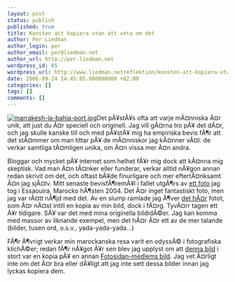 ```yaml
---
layout: post
status: publish
published: true
title: Konsten att kopiera utan att veta om det
author: Per Liedman
author_login: per
author_email: per@liedman.net
author_url: http://per.liedman.net
wordpress_id: 65
wordpress_url: http://www.liedman.netreflektion/konsten-att-kopiera-utan-att-veta-om-det/
date: 2006-09-24 14:45:05.000000000 +02:00
categories: []
tags: []
comments: []
---
```

<a href='http://per.liedman.net/wp-content/uploads/2007/05/marrakesh-la-bahia-port.jpg' title='marrakesh-la-bahia-port.jpg'><img src='http://per.liedman.net/wp-content/uploads/2007/05/marrakesh-la-bahia-port.thumbnail.jpg' alt='marrakesh-la-bahia-port.jpg' class="right"/></a>Det pÃ¥stÃ¥s ofta att varje mÃ¤nniska Ã¤r unik, att just du Ã¤r speciell och originell. Jag vill gÃ¤rna tro pÃ¥ det dÃ¤r, och jag skulle kanske till och med pÃ¥stÃ¥ mig ha empiriska bevis fÃ¶r att det stÃ¤mmer om man tittar pÃ¥ de mÃ¤nniskor jag kÃ¤nner vÃ¤l: de verkar samtliga tÃ¤mligen unika, om Ã¤n vissa mer Ã¤n andra.

Bloggar och mycket pÃ¥ internet som helhet fÃ¥r mig dock att kÃ¤nna mig skeptisk. Vad man Ã¤n tÃ¤nker eller funderar, verkar alltid nÃ¥gon annan redan skrivit om det, och oftast bÃ¥de finurligare och mer eftertÃ¤nksamt Ã¤n jag sjÃ¤lv. Mitt senaste bevisfÃ¶remÃ¥l i fallet utgÃ¶rs av <a href="http://www.liedman.net/gallery/v/semester/marocko/marocko_essaouira/Essaouira+-+gata.jpg.html">ett foto</a> jag tog i Essaouira, Marocko hÃ¶sten 2004. Det Ã¤r inget fantastiskt foto, men jag var rÃ¤tt nÃ¶jd med det. Av en slump ramlade jag Ã¶ver <a href="http://www.juergen-reichmann.de/afrika/ma/essaouira/essaouira_023865.html">det hÃ¤r</a> fotot, som Ã¤r nÃ¤st intill en kopia av min bild, dock i fÃ¤rg. TyvÃ¤rr tagen ett Ã¥r tidigare. SÃ¥ var det med mina originella bildidÃ©er. Jag kan komma med massor av liknande exempel, men det hÃ¤r Ã¤r ett av de mer talande (bilder, tusen ord, o.s.v., yada-yada-yada...)

FÃ¶r Ã¶vrigt verkar min marockanska resa varit en odyssÃ© i fotografiska klichÃ©er; redan fÃ¶r nÃ¥got Ã¥r sen blev jag upplyst om att <a href="http://www.liedman.net/gallery/v/semester/marocko/marocko_marrakesh/Marrakesh+-+la+Bahia+port.jpg.html">denna bild</a> i stort var en kopia pÃ¥ en annan <a href="http://www.fotosidan.se/gallery/viewpic.htm/298412.htm">Fotosidan-medlems bild</a>. Jag vet Ã¤rligt inte om det Ã¤r bra eller dÃ¥ligt att jag inte sett dessa bilder innan jag lyckas kopiera dem.
